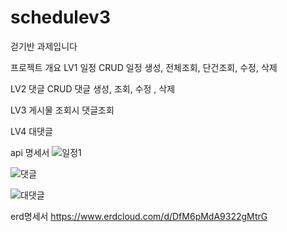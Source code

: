# schedulev3
걷기반 과제입니다

프로젝트 개요
LV1 일정 CRUD
일정 생성, 전체조회, 단건조회, 수정, 삭제

LV2 댓글 CRUD
댓글 생성, 조회, 수정 , 삭제

LV3 게시물 조회시 댓글조회

LV4 대댓글

api 명세서
![일정1](https://github.com/user-attachments/assets/3edf7ac1-ef96-4d64-abfb-29283d8dd5f9)

![댓글](https://github.com/user-attachments/assets/6c8c265d-2421-466b-a7b2-0b5dc64d71b5)

![대댓글](https://github.com/user-attachments/assets/bb63359d-b56d-4947-ac36-1a87b574636b)

erd명세서
https://www.erdcloud.com/d/DfM6pMdA9322gMtrG
